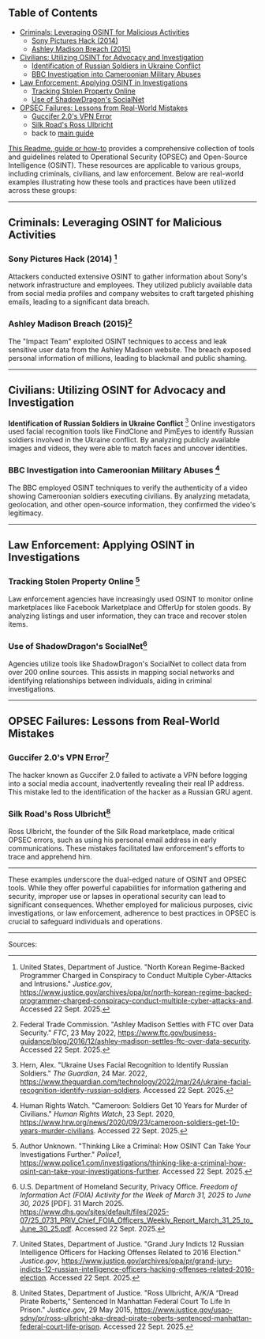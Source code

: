## Table of Contents

- [Criminals: Leveraging OSINT for Malicious Activities](#criminals-leveraging-osint-for-malicious-activities)
  - [Sony Pictures Hack (2014)](#sony-pictures-hack-2014)
  - [Ashley Madison Breach (2015)](#ashley-madison-breach-2015)
- [Civilians: Utilizing OSINT for Advocacy and Investigation](#civilians-utilizing-osint-for-advocacy-and-investigation)
  - [Identification of Russian Soldiers in Ukraine Conflict](#identification-of-russian-soldiers-in-ukraine-conflict)
  - [BBC Investigation into Cameroonian Military Abuses](#bbc-investigation-into-cameroonian-military-abuses)
- [Law Enforcement: Applying OSINT in Investigations](#law-enforcement-applying-osint-in-investigations)
  - [Tracking Stolen Property Online](#tracking-stolen-property-online)
  - [Use of ShadowDragon's SocialNet](#use-of-shadowdragons-socialnet)
- [OPSEC Failures: Lessons from Real-World Mistakes](#opsec-failures-lessons-from-real-world-mistakes)
  - [Guccifer 2.0's VPN Error](#guccifer-20s-vpn-error)
  - [Silk Road's Ross Ulbricht](#silk-roads-ross-ulbricht)
  - back to [main guide](../README.md)

[This Readme, guide or how-to](../README.md) provides a comprehensive collection of tools and guidelines related to Operational Security (OPSEC) and Open-Source Intelligence (OSINT). These resources are applicable to various groups, including criminals, civilians, and law enforcement. Below are real-world examples illustrating how these tools and practices have been utilized across these groups:

---

## Criminals: Leveraging OSINT for Malicious Activities

### **Sony Pictures Hack (2014)** [^dojnk]
Attackers conducted extensive OSINT to gather information about Sony's network infrastructure and employees. They utilized publicly available data from social media profiles and company websites to craft targeted phishing emails, leading to a significant data breach. 

### **Ashley Madison Breach (2015)**[^ftcamd]
The "Impact Team" exploited OSINT techniques to access and leak sensitive user data from the Ashley Madison website. The breach exposed personal information of millions, leading to blackmail and public shaming. 

---

## Civilians: Utilizing OSINT for Advocacy and Investigation

**Identification of Russian Soldiers in Ukraine Conflict** [^guardian]
Online investigators used facial recognition tools like FindClone and PimEyes to identify Russian soldiers involved in the Ukraine conflict. By analyzing publicly available images and videos, they were able to match faces and uncover identities. 

### **BBC Investigation into Cameroonian Military Abuses** [^hrwcam]
The BBC employed OSINT techniques to verify the authenticity of a video showing Cameroonian soldiers executing civilians. By analyzing metadata, geolocation, and other open-source information, they confirmed the video's legitimacy. 

---

## Law Enforcement: Applying OSINT in Investigations

### **Tracking Stolen Property Online** [^police1]
Law enforcement agencies have increasingly used OSINT to monitor online marketplaces like Facebook Marketplace and OfferUp for stolen goods. By analyzing listings and user information, they can trace and recover stolen items. 

### **Use of ShadowDragon's SocialNet**[^dhsfoia]
Agencies utilize tools like ShadowDragon's SocialNet to collect data from over 200 online sources. This assists in mapping social networks and identifying relationships between individuals, aiding in criminal investigations. 

---

## OPSEC Failures: Lessons from Real-World Mistakes

### **Guccifer 2.0's VPN Error**[^doj]
The hacker known as Guccifer 2.0 failed to activate a VPN before logging into a social media account, inadvertently revealing their real IP address. This mistake led to the identification of the hacker as a Russian GRU agent. 

### **Silk Road's Ross Ulbricht**[^ulbricht]
Ross Ulbricht, the founder of the Silk Road marketplace, made critical OPSEC errors, such as using his personal email address in early communications. These mistakes facilitated law enforcement's efforts to trace and apprehend him. 

---

These examples underscore the dual-edged nature of OSINT and OPSEC tools. While they offer powerful capabilities for information gathering and security, improper use or lapses in operational security can lead to significant consequences. Whether employed for malicious purposes, civic investigations, or law enforcement, adherence to best practices in OPSEC is crucial to safeguard individuals and operations.

---

Sources:

[^hrwcam]: Human Rights Watch. "Cameroon: Soldiers Get 10 Years for Murder of Civilians." *Human Rights Watch*, 23 Sept. 2020, https://www.hrw.org/news/2020/09/23/cameroon-soldiers-get-10-years-murder-civilians. Accessed 22 Sept. 2025.

[^police1]: Author Unknown. "Thinking Like a Criminal: How OSINT Can Take Your Investigations Further." *Police1*, https://www.police1.com/investigations/thinking-like-a-criminal-how-osint-can-take-your-investigations-further. Accessed 22 Sept. 2025.

[^dhsfoia]: U.S. Department of Homeland Security, Privacy Office. *Freedom of Information Act (FOIA) Activity for the Week of March 31, 2025 to June 30, 2025* [PDF]. 31 March 2025. https://www.dhs.gov/sites/default/files/2025-07/25_0731_PRIV_Chief_FOIA_Officers_Weekly_Report_March_31_25_to_June_30_25.pdf. Accessed 22 Sept. 2025.

[^doj]: United States, Department of Justice. "Grand Jury Indicts 12 Russian Intelligence Officers for Hacking Offenses Related to 2016 Election." *Justice.gov*, https://www.justice.gov/archives/opa/pr/grand-jury-indicts-12-russian-intelligence-officers-hacking-offenses-related-2016-election. Accessed 22 Sept. 2025.

[^ftcamd]: Federal Trade Commission. "Ashley Madison Settles with FTC over Data Security." *FTC*, 23 May 2022, https://www.ftc.gov/business-guidance/blog/2016/12/ashley-madison-settles-ftc-over-data-security. Accessed 22 Sept. 2025.

[^dojnk]: United States, Department of Justice. "North Korean Regime-Backed Programmer Charged in Conspiracy to Conduct Multiple Cyber-Attacks and Intrusions." *Justice.gov*, https://www.justice.gov/archives/opa/pr/north-korean-regime-backed-programmer-charged-conspiracy-conduct-multiple-cyber-attacks-and. Accessed 22 Sept. 2025.

[^guardian]: Hern, Alex. "Ukraine Uses Facial Recognition to Identify Russian Soldiers." *The Guardian*, 24 Mar. 2022, https://www.theguardian.com/technology/2022/mar/24/ukraine-facial-recognition-identify-russian-soldiers. Accessed 22 Sept. 2025.

[^ulbricht]: United States, Department of Justice. "Ross Ulbricht, A/K/A “Dread Pirate Roberts,” Sentenced In Manhattan Federal Court To Life In Prison." *Justice.gov*, 29 May 2015, https://www.justice.gov/usao-sdny/pr/ross-ulbricht-aka-dread-pirate-roberts-sentenced-manhattan-federal-court-life-prison. Accessed 22 Sept. 2025.
